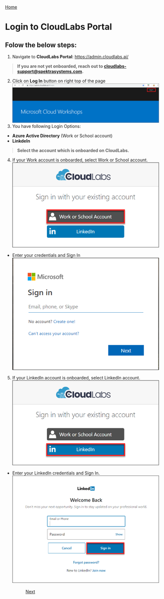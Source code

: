 [Home](./../README.md)

# Login to CloudLabs Portal

## Folow the below steps:
1. Navigate to **CloudLabs Portal**: https://admin.cloudlabs.ai/
>**If you are not yet onboarded, reach out to cloudlabs-support@spektrasystems.com.**
2. Click on **Log In** button on right top of the page
![](images/login.png)
3. You have following Login Options:
* **Azure Active Directory** (Work or School account)
* **LinkdeIn**
>**Select the account which is onboarded on CloudLabs.**
4. If your Work account is onboarded, select Work or School account.
![](images/work.png)
* Enter your credentials and Sign In
![](images/worksign.png)
5. If your LinkedIn account is onboarded, select LinkedIn account. 
![](images/linkedin.png)  
* Enter your LinkedIn credentials and Sign In. 
![](images/linksign.png)
&nbsp;&nbsp;&nbsp;&nbsp;&nbsp;&nbsp;&nbsp;&nbsp;&nbsp;&nbsp;&nbsp;&nbsp;&nbsp;&nbsp;&nbsp;&nbsp;&nbsp;&nbsp;&nbsp;&nbsp;&nbsp;&nbsp;&nbsp;&nbsp;&nbsp;&nbsp;&nbsp;&nbsp;&nbsp;&nbsp;&nbsp;&nbsp;&nbsp;&nbsp;&nbsp;&nbsp;&nbsp;&nbsp;&nbsp;&nbsp;&nbsp;&nbsp;&nbsp;&nbsp;&nbsp;&nbsp;&nbsp;&nbsp;&nbsp;&nbsp;&nbsp;&nbsp;&nbsp;&nbsp;&nbsp;&nbsp;&nbsp;&nbsp;&nbsp;&nbsp;&nbsp;&nbsp;&nbsp;&nbsp;&nbsp;&nbsp;&nbsp;&nbsp;&nbsp;&nbsp;&nbsp;&nbsp;&nbsp;&nbsp;&nbsp;&nbsp;&nbsp;&nbsp;&nbsp;&nbsp;&nbsp;&nbsp;&nbsp;&nbsp;&nbsp;&nbsp;&nbsp;&nbsp;&nbsp;&nbsp;&nbsp;&nbsp;&nbsp;&nbsp;&nbsp;&nbsp;&nbsp;&nbsp;&nbsp;&nbsp;&nbsp;&nbsp;&nbsp;&nbsp;&nbsp;&nbsp;&nbsp;&nbsp;&nbsp;&nbsp;&nbsp;&nbsp;&nbsp;&nbsp;&nbsp;&nbsp;&nbsp;&nbsp;&nbsp;&nbsp;&nbsp;&nbsp;&nbsp;&nbsp;&nbsp;&nbsp;&nbsp;&nbsp;&nbsp;&nbsp;&nbsp;&nbsp;[Next](./View_ODL_and_Bit.ly_link_readme.md#view-odlon-demand-labs-and-bitly-link)
